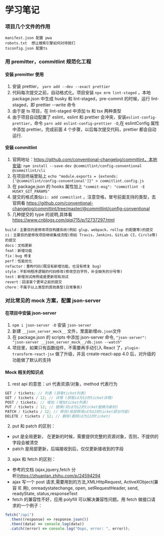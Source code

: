 # 学习笔记

### 项目几个文件的作用

```
manifest.json 配置 pwa
robots.txt  想让搜索引擎如何对待我们
tsconfig.json 配置ts
```

### 用 premitter，commitlint 规范化工程

#### 安装 premitter 使用

1. 安装 prettier， `yarn add --dev --exact prettier`
2. 代码每次提交之前，自动格式化。项目安装 `npx mrm lint-staged` ，本地 package.json 中生成 husky 和 lint-staged，pre-commit 的时候，运行 lint-staged，即 prettier --write 命令
3. 由于是 ts 项目，在 lint-staged 中添加 ts 和 tsx 两种类型
4. 由于项目自动配置了 eslint，eslint 和 prettier 会冲突，安装`eslint-config-prettier`，命令 `yarn add eslint-config-prettier -D`,在 eslintConfig 属性中添加 prettier。完成前面 4 个步骤，以后每次提交代码，prettier 都会自动运行.

#### 安装 commitlint

1. 官网地址：https://github.com/conventional-changelog/commitlint，本地安装: `npm install --save-dev @commitlint/config-conventional @commitlint/cli`
2. 在项目终端里贴上 `echo "module.exports = {extends: ['@commitlint/config-conventional']}" > commitlint.config.js`
3. 在 package.json 的 hooks 属性加上 `"commit-msg": "commitlint -E HUSKY_GIT_PARAMS"`
4. 提交的格式类似`ci: add commitlint` ，注意空格，冒号前面支持的类型，去官网看 https://github.com/conventional-changelog/commitlint/tree/master/@commitlint/config-conventional
5. 几种提交的 type 的说明,具体看 https://www.cnblogs.com/qiqi715/p/12737297.html

```
build：主要目的是修改项目构建系统(例如 glup，webpack，rollup 的配置等)的提交
ci：主要目的是修改项目继续集成流程(例如 Travis，Jenkins，GitLab CI，Circle等)的提交
docs：文档更新
feat：新增功能
fix：bug 修复
perf：性能优化
refactor：重构代码(既没有新增功能，也没有修复 bug)
style：不影响程序逻辑的代码修改(修改空白字符，补全缺失的分号等)
test：新增测试用例或是更新现有测试
revert：回滚某个更早之前的提交
chore：不属于以上类型的其他类型(日常事务)
```

### 对比常见的 mock 方案，配置 json-server

#### 在项目中安装 json-server

1. `npm i json-server -D` 安装 `json-server`
2. 新建 `__json_server_mock__` 文件，里面新增`db.json`文件
3. 在 package.json 的 scripts 中添加 json-server 命令, `"json-server": "json-server __json_server_mock__/db.json --watch"`
4. 项目里，如果只有函数组件，不需要再手动引入 React 了，`plugin-transform-react-jsx` 做了升级，并且 create-react-app 4.0 后，对升级的功能做了默认的支持

#### Mock 相关的知识点

1. rest api 的意思：uri 代表资源/对象，method 代表行为

```javascript
GET / tickets; // 列表 (获取ticket列表)
GET / tickets / 12; // 详情 (获取id为12的ticket详情)
POST / tickets; // 增加 (增加ticket列表)
PUT / tickets / 12; // 替换(将id为12的ticket替换为新的)
PATCH / tickets / 12; // 修改(局部修改id为12的ticket部分内容)
DELETE / tickets / 12; // 删除(删除id为12的ticket)
```

2. put 和 patch 的区别：

- put 是全局更新， 在更新的时候，需要提供完整的资源对象，否则，不提供的字段会被清空
- patch 是局部更新，后端接收到后，仅仅更新接收到的字段

3. ajax 和 fetch 的区别：

- 参考的文档 (ajax,jquery,fetch 分析)https://zhuanlan.zhihu.com/p/24594294
- ajax 写一个 post 请求,需要用到的方法,XMLHttpRequest, ActiveXObject(兼容 IE 用), onreadystatechange, open, setRequestHeader, send, readyState, status,responseText
- fetch 的兼容性不好，应用 polyfill 可以解决兼容性问题。用 fetch 做接口请求的一个例子：

```javascript
fetch("/api")
  .then((response) => response.json())
  .then((data) => console.log(data))
  .catch((error) => console.log("Oops, error: ", error));
```

